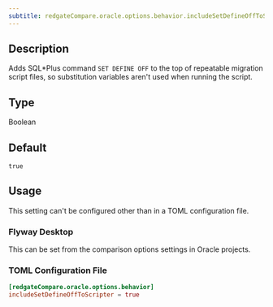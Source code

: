 ```yaml
---
subtitle: redgateCompare.oracle.options.behavior.includeSetDefineOffToScripter
---
```


## Description

Adds SQL*Plus command `SET DEFINE OFF` to the top of repeatable migration script files, so substitution variables aren't used when running the script.

## Type

Boolean

## Default

`true`

## Usage

This setting can't be configured other than in a TOML configuration file.

### Flyway Desktop

This can be set from the comparison options settings in Oracle projects.

### TOML Configuration File

```toml
[redgateCompare.oracle.options.behavior]
includeSetDefineOffToScripter = true
```
